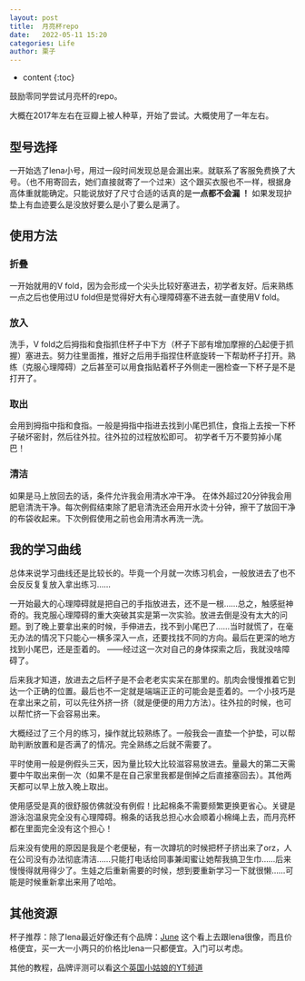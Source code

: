 ```yaml
---
layout: post
title:  月亮杯repo
date:   2022-05-11 15:20
categories: Life
author: 栗子
---
```


* content
{:toc}

鼓励零同学尝试月亮杯的repo。

大概在2017年左右在豆瓣上被人种草，开始了尝试。大概使用了一年左右。





## 型号选择
一开始选了lena小号，用过一段时间发现总是会漏出来。就联系了客服免费换了大号。（也不用寄回去，她们直接就寄了一个过来）这个跟买衣服也不一样，根据身高体重就能确定。只能说放好了尺寸合适的话真的是**一点都不会漏 ！**  如果发现护垫上有血迹要么是没放好要么是小了要么是满了。

## 使用方法
### 折叠
一开始就用的V fold，因为会形成一个尖头比较好塞进去，初学者友好。后来熟练一点之后也使用过U fold但是觉得好大有心理障碍塞不进去就一直使用V fold。

### 放入
洗手，V fold之后拇指和食指抓住杯子中下方（杯子下部有增加摩擦的凸起便于抓握）塞进去。努力往里面推，推好之后用手指捏住杯底旋转一下帮助杯子打开。熟练（克服心理障碍）之后甚至可以用食指贴着杯子外侧走一圈检查一下杯子是不是打开了。

### 取出
会用到拇指中指和食指。一般是拇指中指进去找到小尾巴抓住，食指上去按一下杯子破坏密封，然后往外拉。往外拉的过程放松即可。
初学者千万不要剪掉小尾巴！

### 清洁
如果是马上放回去的话，条件允许我会用清水冲干净。
在体外超过20分钟我会用肥皂清洗干净。每次例假结束除了肥皂清洗还会用开水烫十分钟，擦干了放回干净的布袋收起来。下次例假使用之前也会用清水再洗一洗。


## 我的学习曲线
总体来说学习曲线还是比较长的。毕竟一个月就一次练习机会，一般放进去了也不会反反复复放入拿出练习……

一开始最大的心理障碍就是把自己的手指放进去，还不是一根……总之，触感挺神奇的。我克服心理障碍的重大突破其实是第一次实验。放进去倒是没有太大的问题。到了晚上要拿出来的时候，手伸进去，找不到小尾巴了……当时就慌了，在毫无办法的情况下只能心一横多深入一点，还要找找不同的方向。最后在更深的地方找到小尾巴，还是歪着的。
——经过这一次对自己的身体探索之后，我就没啥障碍了。

后来我才知道，放进去之后杯子是不会老老实实呆在那里的。肌肉会慢慢推着它到达一个正确的位置。最后也不一定就是端端正正的可能会是歪着的。一个小技巧是在拿出来之前，可以先往外挤一挤（就是便便的用力方法）。往外拉的时候，也可以帮忙挤一下会容易出来。

大概经过了三个月的练习，操作就比较熟练了。一般我会一直垫一个护垫，可以帮助判断放置和是否满了的情况。完全熟练之后就不需要了。

平时使用一般是例假头三天，因为量比较大比较滋容易放进去。量最大的第二天需要中午取出来倒一次（如果不是在自己家里我都是倒掉之后直接塞回去）。其他两天都可以早上放入晚上取出。

使用感受是真的很舒服仿佛就没有例假！比起棉条不需要频繁更换更省心。关键是游泳泡温泉完全没有心理障碍。棉条的话我总担心水会顺着小棉绳上去，而月亮杯都在里面完全没有这个担心！

后来没有使用的原因是我是个老便秘，有一次蹲坑的时候把杯子挤出来了orz，人在公司没有办法彻底清洁……只能打电话给同事兼闺蜜让她帮我搞卫生巾……后来慢慢得就用得少了。生娃之后重新需要的时候，想到要重新学习一下就很懒……可能是时候重新拿出来用了哈哈。




## 其他资源
杯子推荐：除了lena最近好像还有个品牌：[June](http://thejunecup.com) 这个看上去跟lena很像，而且价格便宜，买一大一小两只的价格比lena一只都便宜。入门可以考虑。

其他的教程，品牌评测可以看[这个英国小姑娘的YT频道](https://www.youtube.com/c/preciousstarspads1)
